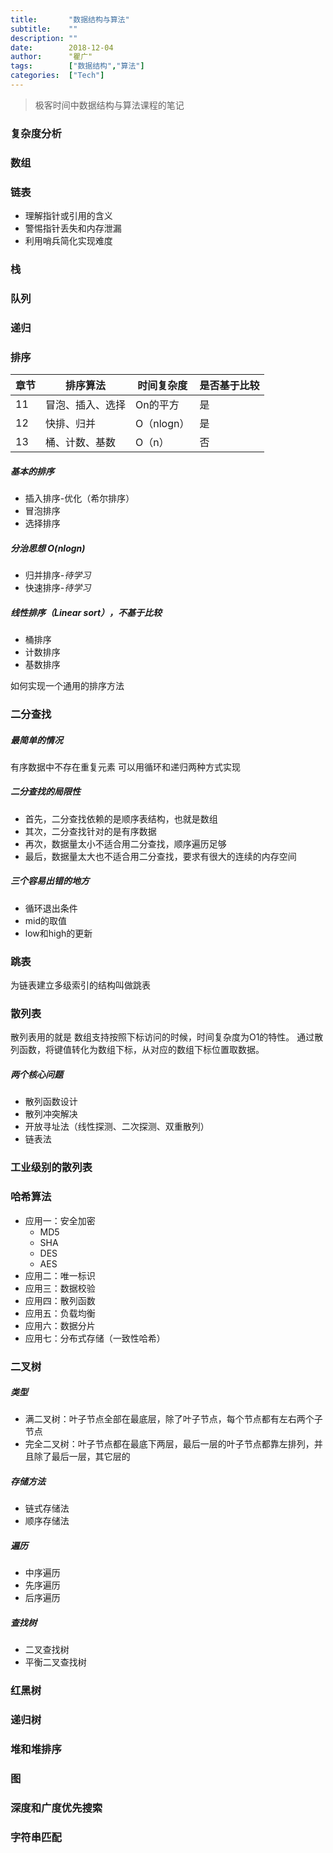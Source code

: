 ```yaml
---
title:       "数据结构与算法"
subtitle:    ""
description: ""
date:        2018-12-04
author:      "瞿广"
tags:        ["数据结构","算法"]
categories:  ["Tech"]
---
```


>极客时间中数据结构与算法课程的笔记






### 复杂度分析
### 数组
### 链表
- 理解指针或引用的含义
- 警惕指针丢失和内存泄漏
- 利用哨兵简化实现难度

### 栈
### 队列
### 递归
### 排序
| 章节 | 排序算法 | 时间复杂度 | 是否基于比较 |
|--|--|--|--|
|11|冒泡、插入、选择|On的平方|是|
|12|快排、归并|O（nlogn）|是|
|13|桶、计数、基数|O（n）|否|
##### 基本的排序 
 - 插入排序-优化（希尔排序）
 - 冒泡排序
 - 选择排序
##### 分治思想 O(nlogn)

- 归并排序-*待学习*
- 快速排序-*待学习*
##### 线性排序（Linear sort），不基于比较
- 桶排序
- 计数排序
- 基数排序

如何实现一个通用的排序方法

### 二分查找
##### 最简单的情况
有序数据中不存在重复元素
可以用循环和递归两种方式实现
##### 二分查找的局限性
- 首先，二分查找依赖的是顺序表结构，也就是数组
- 其次，二分查找针对的是有序数据
- 再次，数据量太小不适合用二分查找，顺序遍历足够
- 最后，数据量太大也不适合用二分查找，要求有很大的连续的内存空间
##### 三个容易出错的地方
- 循环退出条件
- mid的取值
- low和high的更新
### 跳表
为链表建立多级索引的结构叫做跳表
### 散列表
散列表用的就是 数组支持按照下标访问的时候，时间复杂度为O1的特性。
通过散列函数，将键值转化为数组下标，从对应的数组下标位置取数据。
##### 两个核心问题
- 散列函数设计
- 散列冲突解决
 - 开放寻址法（线性探测、二次探测、双重散列）
 - 链表法
### 工业级别的散列表
### 哈希算法
- 应用一：安全加密
     - MD5
     - SHA
     - DES
     - AES
- 应用二：唯一标识
- 应用三：数据校验
- 应用四：散列函数
- 应用五：负载均衡
- 应用六：数据分片
- 应用七：分布式存储（一致性哈希）
### 二叉树
##### 类型
 - 满二叉树：叶子节点全部在最底层，除了叶子节点，每个节点都有左右两个子节点
 - 完全二叉树：叶子节点都在最底下两层，最后一层的叶子节点都靠左排列，并且除了最后一层，其它层的
##### 存储方法
 - 链式存储法
 - 顺序存储法
##### 遍历
 - 中序遍历
 - 先序遍历
 - 后序遍历
##### 查找树
 - 二叉查找树
 - 平衡二叉查找树
### 红黑树
### 递归树
### 堆和堆排序
### 图
### 深度和广度优先搜索
### 字符串匹配